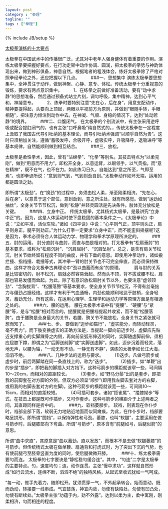 ```yaml
---
layout: post
category : "拳理"
tagline: ""
tags : ["拳理"]
---
```

{% include JB/setup %}

[太极拳演练的十大要点](http://mp.weixin.qq.com/s?__biz=MzA5NDE2NDYwNQ==&mid=202130876&idx=2&sn=d279d4ac6221e6aa7582be9cecd1f106&scene=1&key=79cf83ea5128c3e5dce2c4e3092186871cd75b24a7ef4c18ada148f65302ad47cf14d38aa121535190c8db8557691327&ascene=0&uin=MTE3OTExMjE0MQ%3D%3D&devicetype=iMac+MacBookPro11%2C1+OSX+OSX+10.10+build(14A389)&version=11020012&pass_ticket=48xy2qwuELYjWREMKF7Ewza0ceaEo2RVPMOPuLZ5p9HDmQ7JGPzyeFTFLMfxZ7Mt)

太极拳在中国武术中的传播很广泛，尤其对中老年人强身健体有着重要的作用。演练太极拳要把握好要点，在行功走架中动作协调、圆润，把太极拳的拳势与神韵体现出来，做到神形俱备，神意自然。根据笔者的粗浅体会，练好太极拳除了严格对照拳经拳论之外，还应把握以下几点。
　　
###一、思想集中
演练太极拳要思想集中，全神贯注于动作，做到神聚、心静、意专、体松。传统太极拳十分重视意的锻炼，要求有两点意识集中。
　　
1、在练拳之前做好准备活动，要有“动中求静”的思想准备，然后通过预备式站立片刻，调匀呼吸，集中精神，达到心平气和，神凝意专。
　　
2、练拳时要特别注意“先在心，后在身”，用意支配动作，精神要提得起，头要向上顶起，两眼以平视前方为原则，并做到“眼随手转，手眼相随”，把注意力倾注到动作中去。在神凝、气顺、身稳的情况下，达到“处动若静”的境界。
　　
###二、口腹闭气。
在太极拳的个别流派中，有主张采用逆呼吸或配合提肛闭气的，也有主张“口呼鼻吸”纯自然式的。，传统太极拳在一定程度上汲取了我国古代导引吐纳的基本理论，而导引吐纳术强调“以顺乎自然为贵”。这时只须稍加关注，遵循“蓄吸发呼，合吸开呼，虚吸实呼，升吸降呼，退吸进呼”等基本规律，自然能顺利做到相互结合。
　　
###三、放松。

太极拳是柔性拳术，因此，曾有“沾绵拳”、“化拳”等别名。其技击特点为“以柔克刚”，做到“用意而不用力”。即松开全身，以意运臂，以眼领手，以气贯指。而“意在精神”，既不在气，也不在力。如此练习日久，自能达到“意之所至，气即至焉”。也即拳谚所说：“意到则气到，气到则劲自到。”太极拳动作如环无端，运用的都是圆活之劲。

即所谓“太极劲”。在“换劲”的过程中，务须由松人柔，渐至刚柔相济。“先在心，后在身”，以意贯于这个部位，意到劲到，意之所注处，就有所感觉。做到“运劲如抽丝”，全身关节节节松沉，做到“松静”并轻灵圆活是先决条件。肢体充分放松是关键。
　　
###四、立身中正。
传统太极拳，尤其杨式太极拳，是最讲究“立身中正”的。因为，这是人体运动时使下盘稳固的基本条件之一。《太极拳论》中说：“立如平准，活似车轮。”诸如《四平诀》中说：“心平则气正，顶平则头正，肩平则身正，腿平则劲正。”为什么打拳一定要求“立身中正”，而不能歪斜摇摆呢?这是因为，拳术必须符合人体运动力学、物理学和拳术学原理所决定的。
　　
###五、肘的运用。
肘分直肘与曲肘，而直与曲是相对的。打太极拳有“松肩垂肘”的基本要求，或称为“松肩沉肘”、“沉肩屈肘”、“沉肩坠肘”。总之，是含有肩关节松沉，肘关节始终留有程度不同的曲度，并有下垂的意思。即使用冲拳动作，诸如搬拦捶、指裆捶、栽捶等式，其冲拳一臂的肘关节也不可完全伸直，而必须保持微曲，这样才符合太极拳古典理论中“劲以曲蓄而有余”的原理。
　　
肩与肘的关系是比较密切的，肘不松沉，肩就必然容易耸起。然而头不顶，背不拔或腰不松，肩部也容易发僵而耸起。为此，除了有意识放松肩肘关节以外，也要注意“虚领顶劲”、“含胸拔背”、“松腰落胯”等基本要求，使全身关节节节松沉，不得有丝毫拙力与僵劲占据经络。这样才有利于气血通畅，内劲也能顺利地达于肢梢，全身轻灵，蓄劲充分。所有这些，在运用心理学、生理学和运动力学等原理方面是有相通之处的。
　　
###六、腰的运用。
腰在太极拳术语中有“提腰”、“硬腰”与“紧腰”等，是与“松腰”相对而言的。提腰就是把腰裆提起并收紧，而不能“松腰落胯”。由于腰胯是全身最大的关节，若腰、胯关节不能放松，全身关节之紧张就可想而知了。
　　
###七、步。
要做到“迈步如猫行”，“虚实能分，而转动轻灵，毫不费力”。而下肢变换虚实的正确方法是，当提起一脚向前迈步时，虚脚应先贴近支撑重心的实脚踝骨之内侧，再向前呈弧形伸迈的同时，实脚随虚脚前伸，须相应屈膝下蹲，即谓之为“后脚送前脚”或“实脚送虚脚”。如此，迈步沉着而轻灵，落地无声，以腰为轴，“一动无有不动，一静无有不静”，演练的太极拳如长江大海，滔滔不绝。
　　
###八、几种步法的运用与要求。
　　
(1)迭步。凡做弓箭步或虚步时，前后两脚踏在同一条直线上的，称为“迭步”。
　　
(2)插步。如“单鞭”出的步是“插步”，即把我的脚插入对方裆下。这种弓箭步的横距就该窄一些，可间隔10～20cm，而相对的直距较长。
　　
(3)套步。如“野马分鬃”出的是套步，即把我的前脚套在对方脚的外侧，但双方必须呈“顺步”(即用我左脚去套对方的右脚，或用我的右脚去套对方的左脚)。这种弓箭步的横距就该宽一些，可间隔10～15cm，而相对的直距较短。
　　
(4)可插可套步。诸如“揽雀尾”、“搂膝拗步”等式，在技击上都是既可作插步，又可作套步。这种弓箭步的横距介于上述两者之间，其直距同样是折中的。
　　
###九、软裆萎膝步。
软裆，则表现在作仆步时，裆部全部下落，软弱无力地贴近地面而似同瘫痪。为此，在作仆步时，裆部要略呈拱形。即所谓“圆裆”，以保持弹性和弓劲。萎膝，也叫“软腿”，主要运用在做弓箭步时，后腿膝部向下弯曲。所谓“弓箭步”，原本含有“前腿如弓，后腿似箭”的意思。

所谓“曲中求直”，其原意是“曲以蓄劲，直以发放”，而根本不是去做“软腿萎膝”的弓箭步。但传统杨式太极在做单鞭、扇通背和打虎式时，为了突出下沉的气势，也有使前腿弓至胫骨竖直为度的同时，使后腿微微开膝。
　　
###十、练太极拳需要匀而连。
太极拳的七字要诀是“静松稳匀缓合连”。其中，“匀连”二字是太极拳的主要特点。匀，速度均匀；连，动作连贯。主张“慢中求功”，这样就自然形成“如行云流水，连绵不断，滔滔不绝”的独特风格，从起式至收式犹如一气呵成。

“每一动，惟手先着力，随即松开。犹须贯穿一气，不外起承转合。始而意动，既而劲动，转接要一线串成。气宜鼓荡，神宜内敛，勿使有缺陷处，勿使有凹凸处，勿使有断续处。”太极拳主张“功蕴于内，劲不外露”。达到以柔为主，柔中寓刚，刚柔相济，匀而相连的程度。
